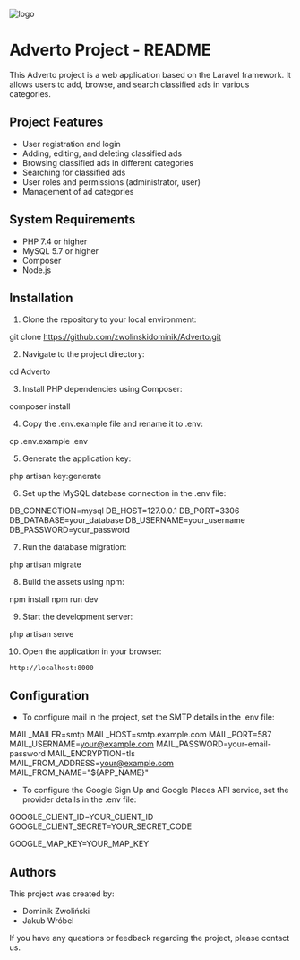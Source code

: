 ![logo](https://github.com/zwolinskidominik/Adverto/assets/94808072/7ca178ac-0fa2-4ca4-b40f-af5d40e6368c)

# Adverto Project - README

This Adverto project is a web application based on the Laravel framework. It allows users to add, browse, and search classified ads in various categories.

## Project Features

- User registration and login
- Adding, editing, and deleting classified ads
- Browsing classified ads in different categories
- Searching for classified ads
- User roles and permissions (administrator, user)
- Management of ad categories

## System Requirements

- PHP 7.4 or higher
- MySQL 5.7 or higher
- Composer
- Node.js

## Installation

1. Clone the repository to your local environment:

git clone https://github.com/zwolinskidominik/Adverto.git

2. Navigate to the project directory:

cd Adverto

3. Install PHP dependencies using Composer:

composer install

4. Copy the .env.example file and rename it to .env:

cp .env.example .env

5. Generate the application key:

php artisan key:generate

6. Set up the MySQL database connection in the .env file:

DB_CONNECTION=mysql
DB_HOST=127.0.0.1
DB_PORT=3306
DB_DATABASE=your_database
DB_USERNAME=your_username
DB_PASSWORD=your_password

7. Run the database migration:

php artisan migrate

8. Build the assets using npm:

npm install
npm run dev

9. Start the development server:

php artisan serve

10. Open the application in your browser:

 ```
 http://localhost:8000
 ```

## Configuration

- To configure mail in the project, set the SMTP details in the .env file:

MAIL_MAILER=smtp
MAIL_HOST=smtp.example.com
MAIL_PORT=587
MAIL_USERNAME=your@example.com
MAIL_PASSWORD=your-email-password
MAIL_ENCRYPTION=tls
MAIL_FROM_ADDRESS=your@example.com
MAIL_FROM_NAME="${APP_NAME}"

- To configure the Google Sign Up and Google Places API service, set the provider details in the .env file:

GOOGLE_CLIENT_ID=YOUR_CLIENT_ID
GOOGLE_CLIENT_SECRET=YOUR_SECRET_CODE

GOOGLE_MAP_KEY=YOUR_MAP_KEY

## Authors

This project was created by:

- Dominik Zwoliński
- Jakub Wróbel

If you have any questions or feedback regarding the project, please contact us.